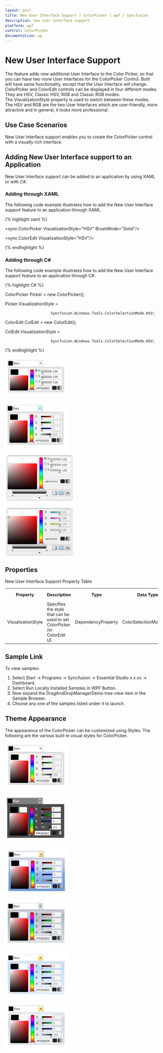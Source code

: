 ```yaml
---
layout: post
title: New User Interface Support | ColorPicker | wpf | Syncfusion
description: new user interface support
platform: wpf
control: ColorPicker
documentation: ug
---
```


# New User Interface Support

The feature adds new additional User Interface to the Color Picker, so that you can have two more User Interfaces for the ColorPicker Control. Both will have same functionality, except that the User Interface will change. ColorPicker and ColorEdit controls can be displayed in four different modes. They are HSV, Classic HSV, RGB and Classic RGB modes. The VisualizationStyle property is used to switch between these modes. The HSV and RGB are the two User Interfaces which are user-friendly, more attractive and in general, it looks more professional.

## Use Case Scenarios

New User Interface support enables you to create the ColorPicker control with a visually rich interface.

## Adding New User Interface support to an Application 

New User Interface support can be added to an application by using XAML or with C#.

### Adding through XAML

The following code example illustrates how to add the New User Interface support feature to an application through XAML.


{% highlight xaml %}





<sync:ColorPicker VisualizationStyle="HSV" BrushMode="Solid"/>



<sync:ColorEdit VisualizationStyle="HSV"/>

{% endhighlight %}





### Adding through C#

The following code example illustrates how to add the New User Interface support feature to an application through C#.


{% highlight C# %}





   ColorPicker Picker = new ColorPicker();

   Picker.VisualizationStyle = 

                         Syncfusion.Windows.Tools.ColorSelectionMode.HSV;



   ColorEdit ColEdit = new ColorEdit();

   ColEdit.VisualizationStyle = 

                         Syncfusion.Windows.Tools.ColorSelectionMode.HSV;

{% endhighlight %}





![](New-User-Interface-Support_images/New-User-Interface-Support_img1.png)





![](New-User-Interface-Support_images/New-User-Interface-Support_img2.png)





![](New-User-Interface-Support_images/New-User-Interface-Support_img3.png)




![](New-User-Interface-Support_images/New-User-Interface-Support_img4.png)





## Properties



New User Interface Support Property Table

<table>
<tr>
<th>
Property </th><th>
Description </th><th>
Type </th><th>
Data Type </th><th>
Reference links </th></tr>
<tr>
<td>
VisualizationStyle</td><td>
Specifies the style that can be used to set ColorPicker /or ColorEdit UI.</td><td>
DependencyProperty</td><td>
ColorSelectionMode.HSV</td><td>
</td></tr>
</table>


## Sample Link

To view samples: 

1. Select Start -> Programs -> Syncfusion -> Essential Studio x.x.xx -> Dashboard.
2. Select Run Locally Installed Samples in WPF Button.
3. Now expand the DragAndDropManagerDemo tree-view item in the Sample Browser.
4. Choose any one of the samples listed under it to launch. 



## Theme Appearance

The appearance of the ColorPicker can be customized using Styles. The following are the various built-in visual styles for ColorPicker.



![](New-User-Interface-Support_images/New-User-Interface-Support_img5.png)



![](New-User-Interface-Support_images/New-User-Interface-Support_img6.png)





![](New-User-Interface-Support_images/New-User-Interface-Support_img7.png)





![](New-User-Interface-Support_images/New-User-Interface-Support_img8.png)





![](New-User-Interface-Support_images/New-User-Interface-Support_img9.png)





![](New-User-Interface-Support_images/New-User-Interface-Support_img10.png)






